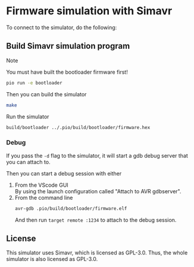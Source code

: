 # Firmware simulation with Simavr

To connect to the simulator, do the following:

## Build Simavr simulation program

> [!NOTE]
> You must have built the bootloader firmware first!
> ```bash
> pio run -e bootloader
> ```

Then you can build the simulator

```bash
make
```

Run the simulator

```bash
build/bootloader ../.pio/build/bootloader/firmware.hex
```

### Debug

If you pass the `-d` flag to the simulator, it will start a gdb debug server that you can attach to.

Then you can start a debug session with either
  1. From the VScode GUI <br>
     By using the launch configuration called "Attach to AVR gdbserver".
  2. From the command line <br>
     ```bash
     avr-gdb .pio/build/bootloader/firmware.elf
     ```
     And then run `target remote :1234` to attach to the debug session.

## License

This simulator uses Simavr, which is licensed as GPL-3.0. Thus, the whole
simulator is also licensed as GPL-3.0.
